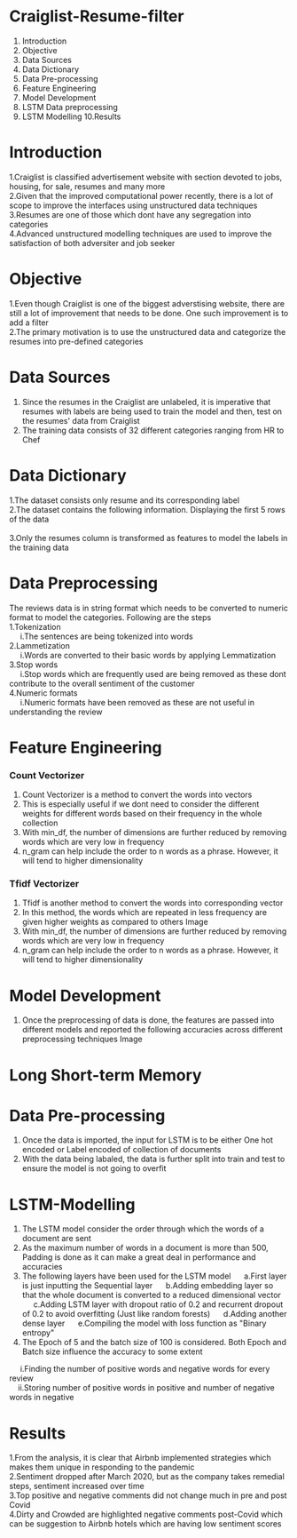 # Craiglist-Resume-filter
  1. Introduction
  2. Objective 
  3. Data Sources
  4. Data Dictionary
  5. Data Pre-processing
  6. Feature Engineering 
  7. Model Development
  8. LSTM Data preprocessing 
  9. LSTM Modelling
  10.Results 
# Introduction 
  1.Craiglist is classified advertisement website with section devoted to jobs, housing, for sale, resumes and many more  <br>
  2.Given that the improved computational power recently, there is a lot of scope to improve the interfaces using unstructured data techniques <br>
  3.Resumes are one of those which dont have any segregation into categories <br>
  4.Advanced unstructured modelling techniques are used to improve the satisfaction of both adversiter and job seeker 
# Objective 
  1.Even though Craiglist is one of the biggest adverstising website, there are still a lot of improvement that needs to be done. One such improvement is to add a filter  <br>
  2.The primary motivation is to use the unstructured data and categorize the resumes into pre-defined categories<br> 
# Data Sources 
  1. Since the resumes in the Craiglist are unlabeled, it is imperative that resumes with labels are being used to train the model and then, test on the resumes' data from Craiglist <br>
  2. The training data consists of 32 different categories ranging from HR to Chef 
# Data Dictionary
  1.The dataset consists only resume and its corresponding label <br>
  2.The dataset contains the following information. Displaying the first 5 rows of the data <br>
   <br>
  3.Only the resumes column is transformed as features to model the labels in the training data  <br>
# Data Preprocessing  
   The reviews data is in string format which needs to be converted to numeric format to model the categories. Following are the steps <br> 
     1.Tokenization <br>
      &nbsp;&nbsp;&nbsp;&nbsp;    i.The sentences are being tokenized into words<br>
     2.Lammetization<br>
       &nbsp;&nbsp;&nbsp;&nbsp;   i.Words are converted to their basic words by applying Lemmatization<br>
     3.Stop words<br>
       &nbsp;&nbsp;&nbsp;&nbsp;   i.Stop words which are frequently used are being removed as these dont contribute to the overall sentiment of the customer <br>
     4.Numeric formats <br>
        &nbsp;&nbsp;&nbsp;&nbsp;  i.Numeric formats have been removed as these are not useful in understanding the review <br>
# Feature Engineering 
### Count Vectorizer
  1. Count Vectorizer is a method to convert the words into vectors <br>
  2. This is especially useful if we dont need to consider the different weights for different words based on their frequency in the whole collection <br>
  3. With min_df, the number of dimensions are further reduced by removing words which are very low in frequency
  4. n_gram can help include the order to n words as a phrase. However, it will tend to higher dimensionality 
### Tfidf Vectorizer
  1. Tfidf is another method to convert the words into corresponding vector
  2. In this method, the words which are repeated in less frequency are given higher weights as compared to others 
Image 
  4. With min_df, the number of dimensions are further reduced by removing words which are very low in frequency
  5. n_gram can help include the order to n words as a phrase. However, it will tend to higher dimensionality 
# Model Development 
  1. Once the preprocessing of data is done, the features are passed into different models and reported the following accuracies across different preprocessing techniques 
 Image 
# Long Short-term Memory 
# Data Pre-processing 
  1. Once the data is imported, the input for LSTM is to be either One hot encoded or Label encoded of collection of documents
  2. With the data being labaled, the data is further split into train and test to ensure the model is not going to overfit 
# LSTM-Modelling 
  1. The LSTM model consider the order through which the words of a document are sent
  2. As the maximum number of words in a document is more than 500, Padding is done as it can make a great deal in performance and accuracies 
  3. The following layers have been used for the LSTM model
&nbsp;&nbsp;&nbsp;&nbsp;        a.First layer is just inputting the Sequential layer 
&nbsp;&nbsp;&nbsp;&nbsp;        b.Adding embedding layer so that the whole document is converted to a reduced dimensional vector 
  &nbsp;&nbsp;&nbsp;&nbsp;      c.Adding LSTM layer with dropout ratio of 0.2 and recurrent dropout of 0.2 to avoid overfitting (Just like random forests)
     &nbsp;&nbsp;&nbsp;&nbsp;   d.Adding another dense layer 
      &nbsp;&nbsp;&nbsp;&nbsp;  e.Compiling the model with loss function as "Binary entropy" 
  4. The Epoch of 5 and the batch size of 100 is considered. Both Epoch and Batch size influence the accuracy to some extent 

&nbsp;&nbsp;&nbsp;&nbsp; i.Finding the number of positive words and negative words for every review <br>
          &nbsp;&nbsp;&nbsp;&nbsp;ii.Storing number of positive words in positive and number of negative words in negative <br>
# Results 
  1.From the analysis, it is clear that Airbnb implemented strategies which makes them unique in responding to the pandemic <br>
  2.Sentiment dropped after March 2020, but as the company takes remedial steps, sentiment increased over time <br>
  3.Top positive and negative comments did not change much in pre and post Covid  <br>
  4.Dirty and Crowded are highlighted negative comments post-Covid which can be suggestion to Airbnb hotels which are having low sentiment scores <br>
